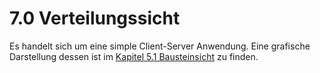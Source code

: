 # 7.0 Verteilungssicht 

Es handelt sich um eine simple Client-Server Anwendung. Eine grafische Darstellung dessen ist im [Kapitel 5.1 Bausteinsicht](https://gitlab.mi.hdm-stuttgart.de/ps149/se3/-/blob/develop/arc/05_Bausteinsicht/Bausteinsicht.md) zu finden.

